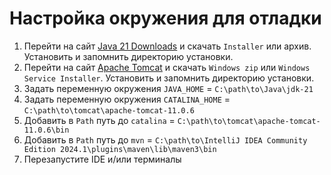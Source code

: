 # Настройка окружения для отладки
1. Перейти на сайт [Java 21 Downloads](https://www.oracle.com/java/technologies/downloads/?er=221886#jdk21-windows)
и скачать `Installer` или архив. 
Установить и запомнить директорию установки.
2. Перейти на сайт [Apache Tomcat](https://tomcat.apache.org/download-11.cgi)
и скачать `Windows zip` или `Windows Service Installer`. 
Установить и запомнить директорию установки.
3. Задать переменную окружения `JAVA_HOME` = `C:\path\to\Java\jdk-21`
4. Задать переменную окружения `CATALINA_HOME` = `C:\path\to\tomcat\apache-tomcat-11.0.6`
5. Добавить в `Path` путь до `catalina` = `C:\path\to\tomcat\apache-tomcat-11.0.6\bin`
6. Добавить в `Path` путь до `mvn` = `C:\path\to\IntelliJ IDEA Community Edition 2024.1\plugins\maven\lib\maven3\bin`
7. Перезапустите IDE и/или терминалы
